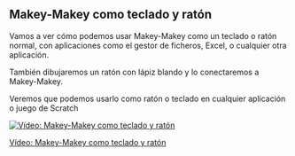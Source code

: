 ## Makey-Makey como teclado y ratón

Vamos a ver cómo podemos usar Makey-Makey como un teclado o ratón normal, con aplicaciones como el gestor de ficheros, Excel, o cualquier otra aplicación.

También dibujaremos un ratón con lápiz blando  y lo conectaremos a Makey-Makey.

Veremos que podemos usarlo como ratón o teclado en cualquier aplicación o juego de Scratch 


[![Vídeo: Makey-Makey como teclado y ratón](https://img.youtube.com/vi/ER9htd5xHLk/0.jpg)](https://youtu.be/ER9htd5xHLk)


[Vídeo: Makey-Makey como teclado y ratón](https://youtu.be/ER9htd5xHLk)
